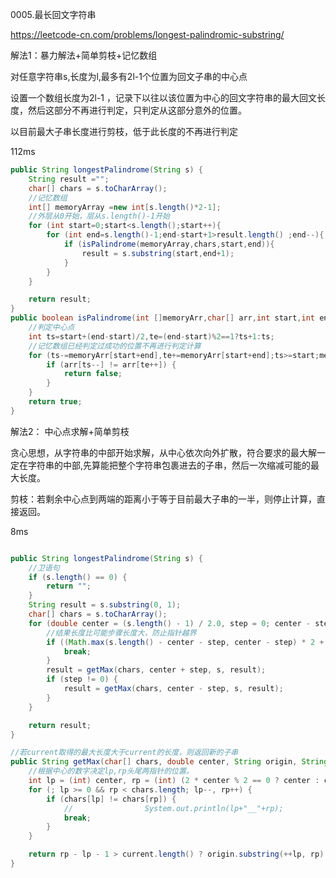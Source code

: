 0005.最长回文字符串

https://leetcode-cn.com/problems/longest-palindromic-substring/

解法1：暴力解法+简单剪枝+记忆数组

对任意字符串s,长度为l,最多有2l-1个位置为回文子串的中心点

设置一个数组长度为2l-1 ，记录下以往以该位置为中心的回文字符串的最大回文长度，然后这部分不再进行判定，只判定从这部分意外的位置。

以目前最大子串长度进行剪枝，低于此长度的不再进行判定

112ms

```java
public String longestPalindrome(String s) {
    String result ="";
    char[] chars = s.toCharArray();
    //记忆数组
    int[] memoryArray =new int[s.length()*2-1];
    //外层从0开始，层从s.length()-1开始
    for (int start=0;start<s.length();start++){
        for (int end=s.length()-1;end-start+1>result.length() ;end--){
            if (isPalindrome(memoryArray,chars,start,end)){
                result = s.substring(start,end+1);
            }
        }
    }

    return result;
}
public boolean isPalindrome(int []memoryArr,char[] arr,int start,int end){
    //判定中心点
    int ts=start+(end-start)/2,te=(end-start)%2==1?ts+1:ts;
    //记忆数组已经判定过成功的位置不再进行判定计算
    for (ts-=memoryArr[start+end],te+=memoryArr[start+end];ts>=start;memoryArr[start+end]+=1){
        if (arr[ts--] != arr[te++]) {
            return false;
        }
    }
    return true;
}
```

解法2： 中心点求解+简单剪枝

贪心思想，从字符串的中部开始求解，从中心依次向外扩散，符合要求的最大解一定在字符串的中部,先算能把整个字符串包裹进去的子串，然后一次缩减可能的最大长度。

剪枝：若剩余中心点到两端的距离小于等于目前最大子串的一半，则停止计算，直接返回。

8ms

```java

public String longestPalindrome(String s) {
    //卫语句
    if (s.length() == 0) {
        return "";
    }
    String result = s.substring(0, 1);
    char[] chars = s.toCharArray();
    for (double center = (s.length() - 1) / 2.0, step = 0; center - step >= 0; step += 0.5) {
        //结果长度比可能步骤长度大，防止指针越界
        if ((Math.max(s.length() - center - step, center - step) * 2 + 1) <= result.length()) {
            break;
        }
        result = getMax(chars, center + step, s, result);
        if (step != 0) {
            result = getMax(chars, center - step, s, result);
        }
    }

    return result;
}

//若current取得的最大长度大于current的长度，则返回新的子串
public String getMax(char[] chars, double center, String origin, String current) {
    //根据中心的数字决定lp,rp头尾两指针的位置。
    int lp = (int) center, rp = (int) (2 * center % 2 == 0 ? center : center + 1);
    for (; lp >= 0 && rp < chars.length; lp--, rp++) {
        if (chars[lp] != chars[rp]) {
            //                System.out.println(lp+"__"+rp);
            break;
        }
    }

    return rp - lp - 1 > current.length() ? origin.substring(++lp, rp) : current;
}
```



